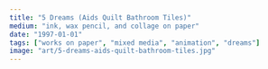 ```yaml
---
title: "5 Dreams (Aids Quilt Bathroom Tiles)"
medium: "ink, wax pencil, and collage on paper"
date: "1997-01-01"
tags: ["works on paper", "mixed media", "animation", "dreams"]
image: "art/5-dreams-aids-quilt-bathroom-tiles.jpg"
---
```

